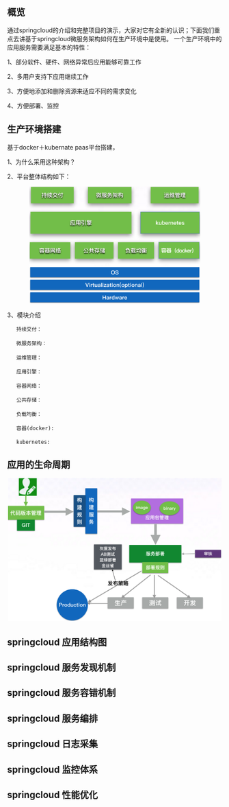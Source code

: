## 概览
通过springcloud的介绍和完整项目的演示，大家对它有全新的认识；下面我们重点去讲基于springcloud微服务架构如何在生产环境中是使用。
一个生产环境中的应用服务需要满足基本的特性：

1、部分软件、硬件、网络异常后应用能够可靠工作

2、多用户支持下应用继续工作

3、方便地添加和删除资源来适应不同的需求变化

4、方便部署、监控



## 生产环境搭建
   基于docker＋kubernate paas平台搭建，
   
   1、为什么采用这种架构？
   
   2、平台整体结构如下：
   
   <div align=center><img width="400" height="" src="../image/system_arch.png"/></div>
   
   3、模块介绍
   
       持续交付：
       
       微服务架构：
       
       运维管理：
       
       应用引擎：
       
       容器网络：
       
       公共存储：
       
       负载均衡：
       
       容器(docker):
       
       kubernetes:
   
## 应用的生命周期

<div align=center><img width="500" height="" src="../image/application_live.png"/></div>


## springcloud 应用结构图


## springcloud 服务发现机制


## springcloud 服务容错机制


## springcloud 服务编排


## springcloud 日志采集

## springcloud 监控体系


## springcloud 性能优化
